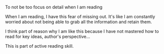 To not be too focus on detail when I am reading

When I am reading, I have this fear of missing out. It's like I am constantly worried about not being able to grab all the information and retain them. 

I think part of reason why I am like this because I have not mastered how to read for key ideas, author's perspective...

This is part of active reading skill. 